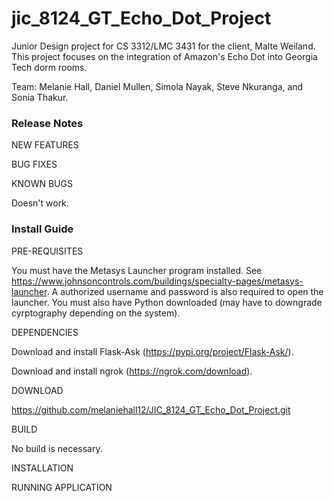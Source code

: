 # jic_8124_GT_Echo_Dot_Project
Junior Design project for CS 3312/LMC 3431 for the client, Malte Weiland. This project focuses on the integration of Amazon's Echo Dot into Georgia Tech dorm rooms.

Team: Melanie Hall, Daniel Mullen, Simola Nayak, Steve Nkuranga, and Sonia Thakur.

### Release Notes

NEW FEATURES



BUG FIXES

KNOWN BUGS

Doesn't work.

### Install Guide

PRE-REQUISITES

You must have the Metasys Launcher program installed. See https://www.johnsoncontrols.com/buildings/specialty-pages/metasys-launcher. A authorized username and password is also required to open the launcher. You must also have Python downloaded (may have to downgrade cyrptography depending on the system).  

DEPENDENCIES

Download and install Flask-Ask (https://pypi.org/project/Flask-Ask/).

Download and install ngrok (https://ngrok.com/download).

DOWNLOAD

https://github.com/melaniehall12/JIC_8124_GT_Echo_Dot_Project.git

BUILD

No build is necessary.

INSTALLATION



RUNNING APPLICATION



